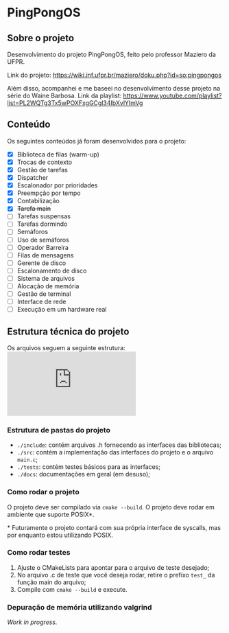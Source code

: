 # PingPongOS

## Sobre o projeto
Desenvolvimento do projeto PingPongOS, feito pelo professor Maziero da UFPR.

Link do projeto: https://wiki.inf.ufpr.br/maziero/doku.php?id=so:pingpongos

Além disso, acompanhei e me baseei no desenvolvimento desse projeto na série do Waine Barbosa. 
Link da playlist: https://www.youtube.com/playlist?list=PL2WQTg3Tx5wPOXFxgGCgl34IbXvlYImVg

## Conteúdo
Os seguintes conteúdos já foram desenvolvidos para o projeto:
- [X] Biblioteca de filas (warm-up)
- [X] Trocas de contexto
- [X] Gestão de tarefas
- [X] Dispatcher
- [X] Escalonador por prioridades
- [X] Preempção por tempo
- [X] Contabilização
- [x] ~~Tarefa main~~
- [ ] Tarefas suspensas
- [ ] Tarefas dormindo
- [ ] Semáforos
- [ ] Uso de semáforos
- [ ] Operador Barreira
- [ ] Filas de mensagens
- [ ] Gerente de disco
- [ ] Escalonamento de disco
- [ ] Sistema de arquivos
- [ ] Alocação de memória
- [ ] Gestão de terminal
- [ ] Interface de rede
- [ ] Execução em um hardware real

## Estrutura técnica do projeto
Os arquivos seguem a seguinte estrutura:
![img.png](https://wiki.inf.ufpr.br/maziero/lib/exe/fetch.php?media=so:ppos.png)

### Estrutura de pastas do projeto
- `./include`: contém arquivos .h fornecendo as interfaces das bibliotecas;
- `./src`: contém a implementação das interfaces do projeto e o arquivo `main.c`;
- `./tests`: contém testes básicos para as interfaces;
- `./docs`: documentações em geral (em desuso);

### Como rodar o projeto
O projeto deve ser compilado via `cmake --build`. O projeto deve rodar em ambiente que suporte POSIX*. 

\* Futuramente o projeto contará com sua própria interface de syscalls, mas por enquanto estou utilizando POSIX.

### Como rodar testes
1. Ajuste o CMakeLists para apontar para o arquivo de teste desejado;
2. No arquivo .c de teste que você deseja rodar, retire o prefixo `test_` da função main do arquivo;
3. Compile com `cmake --build` e execute.

### Depuração de memória utilizando valgrind
*Work in progress.*
